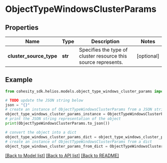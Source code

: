 # ObjectTypeWindowsClusterParams


## Properties

Name | Type | Description | Notes
------------ | ------------- | ------------- | -------------
**cluster_source_type** | **str** | Specifies the type of cluster resource this source represents. | [optional] 

## Example

```python
from cohesity_sdk.helios.models.object_type_windows_cluster_params import ObjectTypeWindowsClusterParams

# TODO update the JSON string below
json = "{}"
# create an instance of ObjectTypeWindowsClusterParams from a JSON string
object_type_windows_cluster_params_instance = ObjectTypeWindowsClusterParams.from_json(json)
# print the JSON string representation of the object
print(ObjectTypeWindowsClusterParams.to_json())

# convert the object into a dict
object_type_windows_cluster_params_dict = object_type_windows_cluster_params_instance.to_dict()
# create an instance of ObjectTypeWindowsClusterParams from a dict
object_type_windows_cluster_params_from_dict = ObjectTypeWindowsClusterParams.from_dict(object_type_windows_cluster_params_dict)
```
[[Back to Model list]](../README.md#documentation-for-models) [[Back to API list]](../README.md#documentation-for-api-endpoints) [[Back to README]](../README.md)


